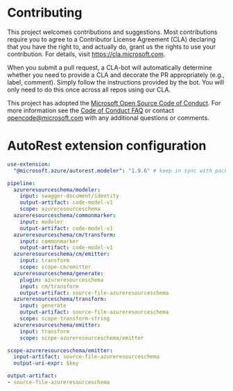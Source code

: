 
# Contributing

This project welcomes contributions and suggestions.  Most contributions require you to agree to a
Contributor License Agreement (CLA) declaring that you have the right to, and actually do, grant us
the rights to use your contribution. For details, visit https://cla.microsoft.com.

When you submit a pull request, a CLA-bot will automatically determine whether you need to provide
a CLA and decorate the PR appropriately (e.g., label, comment). Simply follow the instructions
provided by the bot. You will only need to do this once across all repos using our CLA.

This project has adopted the [Microsoft Open Source Code of Conduct](https://opensource.microsoft.com/codeofconduct/).
For more information see the [Code of Conduct FAQ](https://opensource.microsoft.com/codeofconduct/faq/) or
contact [opencode@microsoft.com](mailto:opencode@microsoft.com) with any additional questions or comments.

# AutoRest extension configuration

``` yaml
use-extension:
  "@microsoft.azure/autorest.modeler": "1.9.6" # keep in sync with package.json's dev dependency in order to have meaningful tests

pipeline:
  azureresourceschema/modeler:
    input: swagger-document/identity
    output-artifact: code-model-v1
    scope: azureresourceschema
  azureresourceschema/commonmarker:
    input: modeler
    output-artifact: code-model-v1
  azureresourceschema/cm/transform:
    input: commonmarker
    output-artifact: code-model-v1
  azureresourceschema/cm/emitter:
    input: transform
    scope: scope-cm/emitter
  azureresourceschema/generate:
    plugin: azureresourceschema
    input: cm/transform
    output-artifact: source-file-azureresourceschema
  azureresourceschema/transform:
    input: generate
    output-artifact: source-file-azureresourceschema
    scope: scope-transform-string
  azureresourceschema/emitter:
    input: transform
    scope: scope-azureresourceschema/emitter

scope-azureresourceschema/emitter:
  input-artifact: source-file-azureresourceschema
  output-uri-expr: $key

output-artifact:
- source-file-azureresourceschema
```
